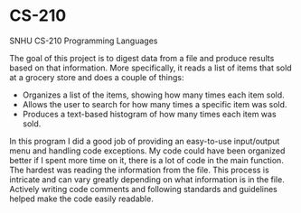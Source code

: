 # CS-210
SNHU CS-210 Programming Languages

The goal of this project is to digest data from a file and produce results based on that information.
More specifically, it reads a list of items that sold at a grocery store and does a couple of things:
- Organizes a list of the items, showing how many times each item sold.
- Allows the user to search for how many times a specific item was sold.
- Produces a text-based histogram of how many times each item was sold.

In this program I did a good job of providing an easy-to-use input/output menu and handling code exceptions.
My code could have been organized better if I spent more time on it, there is a lot of code in the main function.
The hardest was reading the information from the file. This process is intricate and can vary greatly depending on what information is in the file.
Actively writing code comments and following standards and guidelines helped make the code easily readable.